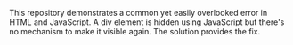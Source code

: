 This repository demonstrates a common yet easily overlooked error in HTML and JavaScript.  A div element is hidden using JavaScript but there's no mechanism to make it visible again. The solution provides the fix.
